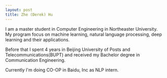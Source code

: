 ```yaml
---
layout: post
title: Zhe (Derek) Hu
---
```


I am a master student in Computer Engineering in Northeaster University. My program focus on machine learning, natural language processing, deep learning and their applications.

Before that I spent 4 years in Beijing University of Posts and Telecommunications(BUPT) and received my Bachelor degree in Communication Engineering.

Currently I'm doing CO-OP in Baidu, Inc as NLP intern. 


